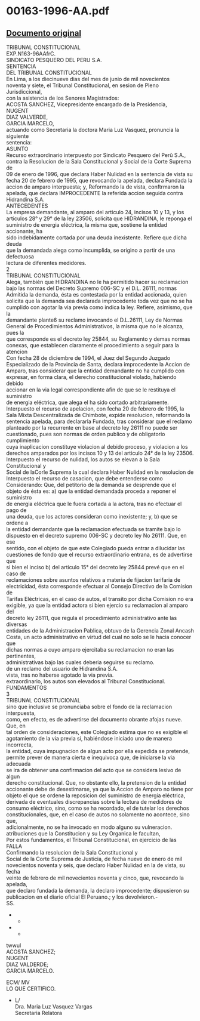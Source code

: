 
00163-1996-AA.pdf
=================
  
[Documento original](https://tc.gob.pe/jurisprudencia/1997/00163-1996-AA.pdf)  
---  
TRIBUNAL CONSTITUCIONAL  
EXP.N163-96AAfrC.  
SINDICATO PESQUERO DEL PERU S.A.  
SENTENCIA  
DEL TRIBUNAL CONSTITUCIONAL  
En Lima, a los diecinueve dias del mes de junio de mil novecientos  
noventa y siete, el Tribunal Constitucional, en sesion de Pleno Jurisdiccional,  
con la asistencia de los Senores Magistrados:  
ACOSTA SANCHEZ, Vicepresidente encargado de la Presidencia,  
NUGENT  
DIAZ VALVERDE,  
GARCIA MARCELO,  
actuando como Secretaria la doctora Maria Luz Vasquez, pronuncia la siguiente  
sentencia:  
ASUNTO  
Recurso extraordinario interpuesto por Sindicato Pesquero del Perû S.A.,  
contra la Resolucion de la Sala Constitucional y Social de la Corte Suprema de  
09 de enero de 1996, que declara Haber Nulidad en la sentencia de vista su  
fecha 20 de febrero de 1995, que revocando la apelada, declara Fundada la  
accion de amparo interpuesta; y, Reformando la de vista, conftrmaron la  
apelada, que declara IMPROCEDENTE la referida accion seguida contra  
Hidrandina S.A.  
ANTECEDENTES  
La empresa demandante, al amparo del articulo 24, incisos 10 y 13, y los  
articulos 28° y 29° de la ley 23506, solicita que HIDRANDINA, le reponga el  
suministro de energia eléctrica, la misma que, sostiene la entidad accionante, ha  
sido indebidamente cortada por una deuda inexistente. Refiere que dicha deuda  
que la demandada alega como incumplida, se origino a partir de una defectuosa  
lectura de diferentes medidores.  
2  
TRIBUNAL CONSTITUCIONAL  
Alega, también que HIDRANDINA no le ha permitido hacer su reclamacion  
bajo las normas del Decreto Supremo 006-SC y el D.L. 26111, normas  
Admitida la demanda, ésta es contestada por la entidad accionada, quien  
solicita que la demanda sea declarada improcedente toda vez que no se ha  
cumplido con agotar la via previa como indica la ley. Refiere, asimismo, que la  
demandante plante6 su reclamo invocando el D.L.26111, Ley de Normas  
General de Procedimientos Administrativos, la misma que no le alcanza, pues la  
que corresponde es el decreto ley 25844, su Reglamento y demas normas  
conexas, que establecen claramente el procedimiento a seguir para la atencion  
Con fecha 28 de diciembre de 1994, el Juez del Segundo Juzgado  
Especializado de la Provincia de Santa, declara improcedente la Accion de  
Amparo, tras considerar que la entidad demandante no ha cumplido con  
expresar, en forma clara, el derecho constitucional violado, habiendo debido  
accionar en la via legal correspondiente afin de que se le restituya el suministro  
de energia eléctrica, que alega el ha sido cortado arbitrariamente.  
Interpuesto el recurso de apelacion, con fecha 20 de febrero de 1995, la  
Sala Mixta Descentralizada de Chimbote, expide resolucion, reformando la  
sentencia apelada, para declararla Fundada, tras considerar que el reclamo  
planteado por la recurrente en base al decreto ley 26111 no puede ser  
cuestionado, pues son normas de orden publico y de obligatorio cumplimiento  
cuya inaplicacion constituye violacion al debido proceso, y violacion a los  
derechos amparados por los incisos 10 y 13 del articulo 24° de la ley 23506.  
Interpuesto el recurso de nulidad, los autos se elevan a la Sala Constitucional y  
Social de laCorle Suprema la cual declara Haber Nulidad en la resolucion de  
Interpuesto el recurso de casacion, que debe entenderse como  
Considerando: Que, del petitorio de la demanda se desprende que el  
objeto de ésta es: a) que la entidad demandada proceda a reponer el suministro  
de energia eléctrica que le fuera cortada a la actora, tras no efectuar el pago de  
una deuda, que los actores consideran como inexistente; y, b) que se ordene a  
la entidad demandante que la reclamacion efectuada se tramite bajo lo  
dispuesto en el decreto supremo 006-SC y decreto ley No 26111. Que, en ese  
sentido, con el objeto de que este Colegiado pueda entrar a dilucidar las  
cuestiones de fondo que el recurso extraordinario entrana, es de advertirse que  
si bien el inciso b) del articulo 15° del decreto ley 25844 prevé que en el caso de  
reclamaciones sobre asuntos relativos a materia de fijacion tarifaria de  
electricidad, ésta corresponde efectuar al Consejo Directivo de la Comision de  
Tarifas Eléctricas, en el caso de autos, el transito por dicha Comision no era  
exigible, ya que la entidad actora si bien ejercio su reclamacion al amparo del  
decreto ley 26111, que regula el procedimiento administrativo ante las diversas  
entidades de la Administracion Pablica, obtuvo de la Gerencia Zonal Ancash  
Costa, un acto administrativo en virtud del cual no solo se le hacia conocer que  
dichas normas a cuyo amparo ejercitaba su reclamacion no eran las pertinentes,  
administrativas bajo las cuales deberia seguirse su reclamo.  
de un reclamo del usuario de Hidrandina S.A.  
vista, tras no haberse agotado la via previa.  
extraordinario, los autos son elevados al Tribunal Constitucional.  
FUNDAMENTOS  
3  
TRIBUNAL CONSTITUCIONAL  
sino que inclusive se pronunciaba sobre el fondo de la reclamacion interpuesta,  
como, en efecto, es de advertirse del documento obrante afojas nueve. Que, en  
tal orden de consideraciones, este Colegiado estima que no es exigible el  
agotamiento de la via previa si, habiéndose iniciado uno de manera incorrecta,  
la entidad, cuya impugnacion de algun acto por ella expedida se pretende,  
permite prever de manera cierta e inequivoca que, de iniciarse la via adecuada  
se ira de obtener una confirmacion del acto que se considera lesivo de algun  
derecho constitucional. Que, no obstante ello, la pretension de la entidad  
accionante debe de desestimarse, ya que la Accion de Amparo no tiene por  
objeto el que se ordene la reposicion del suministro de energia eléctrica,  
derivada de eventuales discrepancias sobre la lectura de medidores de  
consumo eléctrico, sino, como se ha recordado, el de tutelar los derechos  
constitucionales, que, en el caso de autos no solamente no acontece, sino que,  
adicionalmente, no se ha invocado en modo alguno su vulneracion.  
atribuciones que la Constitucion y su Ley Organica le facultan,  
Por estos fundamentos, el Tribunal Constitucional, en ejercicio de las  
FALLA  
Confirmando la resolucion de la Sala Constitucional y  
Social de la Corte Suprema de Justicia, de fecha nueve de enero de mil  
novecientos noventa y seis, que declaro Haber Nulidad en la de vista, su fecha  
veinte de febrero de mil novecientos noventa y cinco, que, revocando la apelada,  
que declaro fundada la demanda, la declaro improcedente; dispusieron su  
publicacion en el diario oficial El Peruano.; y los devolvieron.-  
SS.  
- -  
- -  
twwul  
ACOSTA SANCHEZ;  
NUGENT  
DIAZ VALDERDE;  
GARCIA MARCELO.  
  
ECM/ MV  
LO QUE CERTIFICO.  
- L/  
Dra. Maria Luz Vasquez Vargas  
Secretaria Relatora